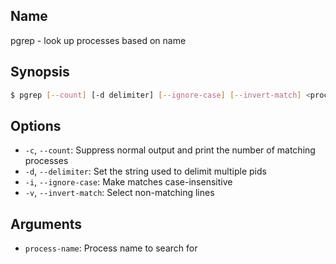 ## Name

pgrep - look up processes based on name

## Synopsis

```sh
$ pgrep [--count] [-d delimiter] [--ignore-case] [--invert-match] <process-name>
```

## Options

* `-c`, `--count`: Suppress normal output and print the number of matching processes
* `-d`, `--delimiter`: Set the string used to delimit multiple pids
* `-i`, `--ignore-case`: Make matches case-insensitive
* `-v`, `--invert-match`: Select non-matching lines

## Arguments

* `process-name`: Process name to search for
